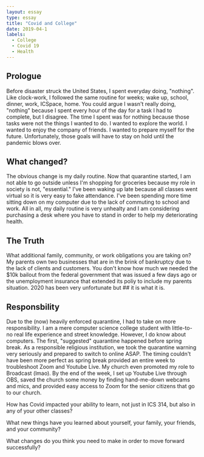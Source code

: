 ```yaml
---
layout: essay
type: essay
title: "Covid and College"
date: 2019-04-1
labels:
  - College
  - Covid 19
  - Health
---
```


## Prologue  
Before disaster struck the United States, I spent everyday doing, "nothing". Like clock-work, I followed the same routine for weeks; wake up, school, dinner, work, ICSpace, home. You could argue I wasn't really doing, "nothing" because I spent every hour of the day for a task I had to complete, but I disagree. The time I spent was for nothing because those tasks were not the things I wanted to do. I wanted to explore the world. I wanted to enjoy the company of friends. I wanted to prepare myself for the future. Unfortunately, those goals will have to stay on hold until the pandemic blows over. 

## What changed? 

The obvious change is my daily routine. Now that quarantine started, I am not able to go outside unless I'm shopping for groceries  because my role in society is not, "essential." I've been waking up late because all classes went virtual so it is very easy to fake attendance. I've been spending more time sitting down on my computer due to the lack of commuting to school and work. All in all, my daily routine is very unhealty and I am considering purchasing a desk where you have to stand in order to help my deteriorating health. 

## The Truth 
What additional family, community, or work obligations you are taking on?
My parents own two businesses that are in the brink of bankruptcy due to the lack of clients and customers. You don't know how much we needed the $10k bailout from the federal government that was issued a few days ago or the unemployment insurance that extended its poliy to include my parents situation. 2020 has been very unfortunate but ## it is what it is. 

## Responsbility 
Due to the (now) heavily enforced quarantine, I had to take on more responsibility. I am a mere computer science college student with little-to-no real life experience and street knowledge. However, I do know about computers. The first, "suggested" quarantine happened before spring break. As a responsible religious institution, we took the quarantine warning very seriously and prepared to switch to online ASAP. The timing couldn't have been more perfect as spring break provided an entire week to troubleshoot Zoom and Youtube Live. My church even promoted my role to Broadcast (lmao). By the end of the week, I set up Youtube Live through OBS, saved the church some money by finding hand-me-down webcams and mics, and provided easy access to Zoom for the senior citizens that go to our church.   

How has Covid impacted your ability to learn, not just in ICS 314, but also in any of your other classes?

What new things have you learned about yourself, your family, your friends, and your community?

What changes do you think you need to make in order to move forward successfully?
